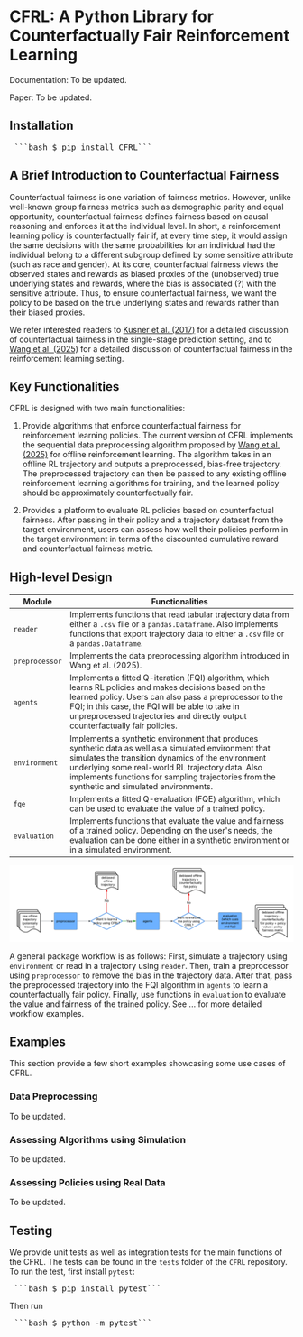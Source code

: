 # CFRL: A Python Library for Counterfactually Fair Reinforcement Learning

Documentation: To be updated.

Paper: To be updated. 

## Installation

<pre> ```bash $ pip install CFRL``` </pre>

## A Brief Introduction to Counterfactual Fairness

Counterfactual fairness is one variation of fairness metrics. However, unlike well-known group 
fairness metrics such as demographic parity and equal opportunity, counterfactual fairness defines 
fairness based on causal reasoning and enforces it at the individual level. In short, a reinforcement learning policy is counterfactually fair if, at every time step, it would assign the same decisions 
with the same probabilities for an individual had the individual belong to a different subgroup 
defined by some sensitive attribute (such as race and gender). At its core, counterfactual fairness 
views the observed states and rewards as biased proxies of the (unobserved) true underlying states 
and rewards, where the bias is associated (?) with the sensitive attribute. Thus, to ensure 
counterfactual fairness, we want the policy to be based on the true underlying states and rewards 
rather than their biased proxies. 

We refer interested readers to [Kusner et al. (2017)](https://arxiv.org/abs/1703.06856) for a detailed discussion of counterfactual fairness in the single-stage prediction setting, and to 
[Wang et al. (2025)](https://arxiv.org/abs/2501.06366) for a detailed discussion of counterfactual 
fairness in the reinforcement learning setting.

## Key Functionalities

CFRL is designed with two main functionalities: 

1. Provide algorithms that enforce counterfactual fairness for reinforcement learning policies. 
The current version of CFRL implements the sequential data preprocessing algorithm proposed by
[Wang et al. (2025)](https://arxiv.org/abs/2501.06366) for offline reinforcement learning. The 
algorithm takes in an offline RL trajectory and outputs a preprocessed, bias-free trajectory. The 
preprocessed trajectory can then be passed to any existing offline reinforcement learning algorithms 
for training, and the learned policy should be approximately counterfactually fair. 

2. Provides a platform to evaluate RL policies based on counterfactual fairness. After passing in 
their policy and a trajectory dataset from the target environment, users can assess how well their 
policies perform in the target environment in terms of the discounted cumulative reward and 
counterfactual fairness metric.

## High-level Design
| Module         | Functionalities                                                                                                                                                                                                                                                                                                |
|------------|------------------------------------------------------------|
| `reader`       | Implements functions that read tabular trajectory data from either a `.csv` file or a `pandas.Dataframe`. Also implements functions that export trajectory data to either a `.csv` file or a `pandas.Dataframe`.                                                                                               |
| `preprocessor` | Implements the data preprocessing algorithm introduced in Wang et al. (2025).                                                                                                                                                                                                                                  |
| `agents`       | Implements a fitted Q-iteration (FQI) algorithm, which learns RL policies and makes decisions based on the learned policy. Users can also pass a preprocessor to the FQI; in this case, the FQI will be able to take in unpreprocessed trajectories and directly output counterfactually fair policies.        |
| `environment`  | Implements a synthetic environment that produces synthetic data as well as a simulated environment that simulates the transition dynamics of the environment underlying some real-world RL trajectory data. Also implements functions for sampling trajectories from the synthetic and simulated environments. |
| `fqe`          | Implements a fitted Q-evaluation (FQE) algorithm, which can be used to evaluate the value of a trained policy.                                                                                                                                                                                                 |
| `evaluation`   | Implements functions that evaluate the value and fairness of a trained policy. Depending on the user's needs, the evaluation can be done either in a synthetic environment or in a simulated environment.                                                                                                      |

![Workflow Chart](./supps/workflow%20chart%20cropped.PNG)

A general package workflow is as follows: First, simulate a trajectory using `environment` or read in a trajectory using `reader`. Then, train a preprocessor using `preprocessor` to remove the bias in the trajectory data. After that, pass the preprocessed trajectory into the FQI algorithm in `agents` to learn a counterfactually fair policy. Finally, use functions in `evaluation` to evaluate the value and fairness of the trained policy. See ... for more detailed workflow examples.

## Examples

This section provide a few short examples showcasing some use cases of CFRL.

### Data Preprocessing

To be updated. 

### Assessing Algorithms using Simulation

To be updated. 

### Assessing Policies using Real Data

To be updated. 

## Testing
We provide unit tests as well as integration tests for the main functions of the CFRL. The tests can be 
found in the `tests` folder of the `CFRL` repository. To run the test, first install `pytest`: 

<pre> ```bash $ pip install pytest``` </pre>

Then run 

<pre> ```bash $ python -m pytest``` </pre>
